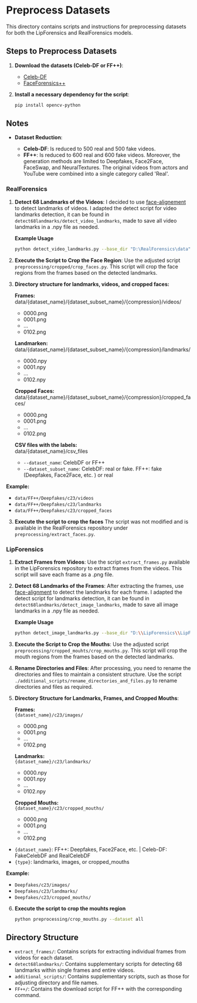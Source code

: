 # Preprocess Datasets

This directory contains scripts and instructions for preprocessing datasets for both the LipForensics and RealForensics models.

## Steps to Preprocess Datasets

1. **Download the datasets (Celeb-DF or FF++)**:

    - [Celeb-DF](https://github.com/yuezunli/celeb-deepfakeforensics)
    - [FaceForensics++](https://github.com/ondyari/FaceForensics) 

2. **Install a necessary dependency for the script**:
    ```sh    
    pip install opencv-python
    ```
## Notes

- **Dataset Reduction**:
  
    - **Celeb-DF**: Is reduced to 500 real and 500 fake videos.
    - **FF++**: Is reduced to 600 real and 600 fake videos. Moreover, the generation methods are limited to Deepfakes, Face2Face, FaceSwap, and NeuralTextures. The original videos from actors and YouTube were combined into a single category called 'Real'.    

### RealForensics

1. **Detect 68 Landmarks of the Videos**:
    I decided to use [face-alignement](https://github.com/1adrianb/face-alignment) to detect landmarks of videos. I adapted the detect script for video landmarks detection, it can be found in `detect68landmarks/detect_video_landmarks`, made to save all video landmarks in a .npy file as needed.

   **Example Usage**
    ```sh    
    python detect_video_landmarks.py --base_dir "D:\RealForensics\data" --dataset_name "Forensics" --subdataset_name "RealFF"
    ```

2. **Execute the Script to Crop the Face Region**:
    Use the adjusted script `preprocessing/cropped/crop_faces.py`. This script will crop the face regions from the frames based on the detected landmarks.
    
3. **Directory structure for landmarks, videos, and cropped faces:** 

    **Frames:** 
    data/{dataset_name}/{dataset_subset_name}/{compression}/videos/
      - 0000.png
      - 0001.png
      - ...
      - 0102.png

    **Landmarken:**  
    data/{dataset_name}/{dataset_subset_name}/{compression}/landmarks/
      - 0000.npy
      - 0001.npy
      - ...
      - 0102.npy
    
    **Cropped Faces:**  
    data/{dataset_name}/{dataset_subset_name}/{compression}/cropped_faces/
      - 0000.png
      - 0001.png
      - ...
      - 0102.png
    
    **CSV files with the labels:**  
    data/{dataset_name}/csv_files
    
    - `--dataset_name`: CelebDF or FF++
    - `--dataset_subset_name`: CelebDF: real or fake. FF++: fake (Deepfakes, Face2Face, etc. ) or real

**Example:**
- `data/FF++/Deepfakes/c23/videos`
- `data/FF++/Deepfakes/c23/landmarks`
- `data/FF++/Deepfakes/c23/cropped_faces`

3. **Execute the script to crop the faces**
   The script was not modified and is available in the RealForensics repository under `preprocessing/extract_faces.py`.

  
### LipForensics

1. **Extract Frames from Videos**:
    Use the script `extract_frames.py` available in the LipForensics repository to extract frames from the videos. This script will save each frame as a .png file.

2. **Detect 68 Landmarks of the Frames**:
    After extracting the frames, use [face-alignment](https://github.com/1adrianb/face-alignment) to detect the landmarks for each frame. I adapted the detect script for landmarks detection, it can be found in `detect68landmarks/detect_image_landmarks`, made to save all image landmarks in a .npy file as needed.

    **Example Usage**
    ```sh    
    python detect_image_landmarks.py --base_dir "D:\\LipForensics\\LipForensics\\data\\datasets" --dataset_name "Forensics" --subdataset_name "RealFF"
    ```

3. **Execute the Script to Crop the Mouths**:
    Use the adjusted script `preprocessing/cropped_mouhts/crop_mouths.py`. This script will crop the mouth regions from the frames based on the detected landmarks.

4. **Rename Directories and Files**:
    After processing, you need to rename the directories and files to maintain a consistent structure. Use the script `./additional_scripts/rename_directories_and_files.py` to rename directories and files as required.

5. **Directory Structure for Landmarks, Frames, and Cropped Mouths**:

    **Frames:**  
    `{dataset_name}/c23/images/`
    - 0000.png
    - 0001.png
    - ...
    - 0102.png

    **Landmarks:**  
    `{dataset_name}/c23/landmarks/`
    - 0000.npy
    - 0001.npy
    - ...
    - 0102.npy

    **Cropped Mouths:**  
    `{dataset_name}/c23/cropped_mouths/`
    - 0000.png
    - 0001.png
    - ...
    - 0102.png

- `{dataset_name}`: FF++: Deepfakes, Face2Face, etc. | Celeb-DF: FakeCelebDF and RealCelebDF 
- `{type}`: landmarks, images, or cropped_mouths

**Example:**
- `Deepfakes/c23/images/`
- `Deepfakes/c23/landmarks/`
- `Deepfakes/c23/cropped_mouths/`

6. **Execute the script to crop the mouhts region**
    ```sh    
    python preprocessing/crop_mouths.py --dataset all
    ```

## Directory Structure

- `extract_frames/`: Contains scripts for extracting individual frames from videos for each dataset.
- `detect68landmarks/`: Contains supplementary scripts for detecting 68 landmarks within single frames and entire videos.
- `additional_scripts/`: Contains supplementary scripts, such as those for adjusting directory and file names.
- `FF++/`: Contains the download script for FF++ with the corresponding command.

